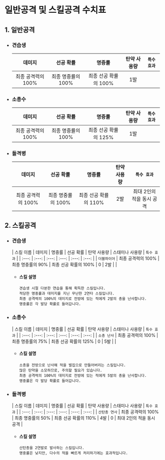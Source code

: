 # 일반공격 및 스킬공격 수치표

## 1. 일반공격
* ### 견습생
    | 데미지 | 선공 확률 | 명중률 | 탄약 사용량 | `특수 효과` |
    | :---: | :---: | :---: | :---: | :---: |
    | 최종 공격력의 100% | 최종 명중률의 100% | 최종 선공 확률의 100% | 1발 | |

* ### 소총수
    | 데미지 | 선공 확률 | 명중률 | 탄약 사용량 | `특수 효과` |
    | :---: | :---: | :---: | :---: | :---: |
    | 최종 공격력의 100% | 최종 명중률의 100% | 최종 선공 확률의 125% | 1발 | |

* ### 돌격병
    | 데미지 | 선공 확률 | 명중률 | 탄약 사용량 | `특수 효과` |
    | :---: | :---: | :---: | :---: | :---: |
    | 최종 공격력의 100% | 최종 명중률의 100% | 최종 선공 확률의 110% | 2발 | 최대 2인의 적을 동시 공격 |

## 2. 스킬공격
* ### 견습생
    | 스킬 이름 | 데미지 | 명중률 | 선공 확률 | 탄약 사용량 | 스태미나 사용량 | `특수 효과` |
    | :---: | :---: | :---: | :---: | :---: | :---: |
    | `더블파이어` | 최종 공격력의 100% | 최종 명중률의 90% | 최종 선공 확률의 100% | 0 | 2발 | |
    + #### 스킬 설명
          견습생 시절 다분한 연습을 통해 획득한 스킬입니다.
          적당한 명중률과 데미지를 지닌 무난한 2연타 스킬입니다.
          최종 공격력의 100%의 데미지로 전방에 있는 적에게 2발의 총을 난사합니다.
          명중률은 각 발당 확률로 들어갑니다.
    
* ### 소총수
    | 스킬 이름 | 데미지 | 명중률 | 선공 확률 | 탄약 사용량 | 스태미나 사용량 | `특수 효과` |
    | :---: | :---: | :---: | :---: | :---: | :---: |
    | `소총 난사` | 최종 공격력의 100% | 최종 명중률의 75% | 최종 선공 확률의 125% | 0 | 5발 | |
    + #### 스킬 설명
          소총을 전방으로 난사해 적을 벌집으로 만들어버리는 스킬입니다.
          많은 탄약을 소모하므로, 주의할 필요가 있습니다.
          최종 공격력의 100%의 데미지로 전방에 있는 적에게 5발의 총을 난사합니다.
          명중률은 각 발당 확률로 들어갑니다.
    
* ### 돌격병
    | 스킬 이름 | 데미지 | 명중률 | 선공 확률 | 탄약 사용량 | 스태미나 사용량 | `특수 효과` |
    | :---: | :---: | :---: | :---: | :---: | :---: |
    | `산탄총 연사` | 최종 공격력의 100% | 최종 명중률의 50% | 최종 선공 확률의 110% | 4발 | 0 | 최대 2인의 적을 동시 공격 |
    + #### 스킬 설명
          산탄총을 2연발로 발사하는 스킬입니다.
          명중률은 낮지만, 다수의 적을 빠르게 처리하기에는 효과적입니다.
